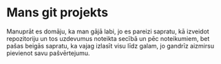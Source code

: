 # Mans git projekts
Manuprāt es domāju, ka man gājā labi, jo es pareizi sapratu, kā izveidot repozitoriju un tos uzdevumus noteikta secībā un pēc noteikumiem, bet pašas beigās sapratu, ka vajag izlasīt visu līdz galam, jo gandrīz aizmirsu pievienot savu pašvērtejumu.
